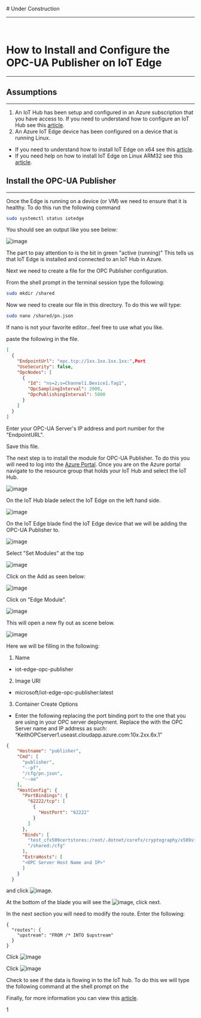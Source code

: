 ﻿﻿﻿﻿﻿﻿﻿# Under Construction- - -﻿﻿﻿﻿# How to Install and Configure the OPC-UA Publisher on IoT Edge- - -## Assumptions- - -1.  An IoT Hub has been setup and configured in an Azure subscription that you have access to.  If you need to understand how to configure an IoT Hub see this [article](https://docs.microsoft.com/en-us/azure/iot-hub/iot-hub-create-through-portal).  2.  An Azure IoT Edge device has been configured on a device that is running Linux.   - If you need to understand how to install IoT Edge on x64 see this [article](https://docs.microsoft.com/en-us/azure/iot-edge/how-to-install-iot-edge-linux).   - If you need help on how to install IoT Edge on Linux ARM32 see this [article](https://docs.microsoft.com/en-us/azure/iot-edge/how-to-install-iot-edge-linux-arm).## Install the OPC-UA Publisher- - - Once the Edge is running on a device (or VM) we need to ensure that it is healthy.  To do this run the following command```bashsudo systemctl status iotedge```You should see an output like you see below: ![image](Pictures/1.png)The part to pay attention to is the bit in green "active (running)"  This tells us that IoT Edge is installed and connected to an IoT Hub in Azure.Next we need to create a file for the OPC Publisher configuration.  From the shell prompt in the terminal session type the following:```bashsudo mkdir /shared```Now we need to create our file in this directory.  To do this we will type:```bashsudo nano /shared/pn.json```If nano is not your favorite editor...feel free to use what you like.paste the following in the file.```json[  {    "EndpointUrl": "opc.tcp://1xx.1xx.1xx.1xx:",Port    "UseSecurity": false,    "OpcNodes": [      {        "Id": "ns=2;s=Channel1.Device1.Tag1",        "OpcSamplingInterval": 2000,        "OpcPublishingInterval": 5000      }    ]  }]```Enter your OPC-UA Server's IP address and port number for the "EndpointURL".  Save this file.The next step is to install the module for OPC-UA Publisher.  To do this you will need to log into the [Azure Portal](portal.azure.com).  Once you are on the Azure portal navigate to the resource group that holds your IoT Hub and select the IoT Hub. ![image](Pictures/2.png)On the IoT Hub blade select the IoT Edge on the left hand side. ![image](Pictures/3.png)On the IoT Edge blade find the IoT Edge device that we will be adding the OPC-UA Publisher to. ![image](Pictures/4.png)Select "Set Modules" at the top ![image](Pictures/5.png)Click on the Add as seen below: ![image](Pictures/6.png)Click on "Edge Module". ![image](Pictures/7.png)This will open a new fly out as scene below. ![image](Pictures/8.png)Here we will be filling in the following:1.  Name - iot-edge-opc-publisher2.  Image URI - microsoft/iot-edge-opc-publisher:latest3.  Container Create Options  - Enter the following replacing the port binding port to the one that you are using in your OPC server deployment.  Replace the <OPC Server Host Name and IP> with the OPC Server name and IP address as such:  “KeithOPCserver1.useast.cloudapp.azure.com:10x.2xx.6x.1”```json{    "Hostname": "publisher",    "Cmd": [      "publisher",      "--pf",      "/cfg/pn.json",      "--aa"    ],    "HostConfig": {      "PortBindings": {        "62222/tcp": [          {            "HostPort": "62222"          }        ]      },      "Binds": [        "test_cfx509certstores:/root/.dotnet/corefx/cryptography/x509stores",        "/shared:/cfg"      ],      "ExtraHosts": [      "<OPC Server Host Name and IP>"      ]    }  }```and click ![image](Pictures/8.png).At the bottom of the blade you will see the ![image](Pictures/10.png), click next.In the next section you will need to modify the route.  Enter the following:```{  "routes": {    "upstream": "FROM /* INTO $upstream"  }}```Click ![image](Pictures/10.png)Click ![image](Pictures/11.png)Check to see if the data is flowing in to the IoT hub.  To do this we will type the following command at the shell prompt on the Finally, for more information you can view this [article](https://github.com/Azure/iot-edge-opc-publisher).1